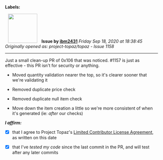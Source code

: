 **Labels:**



<a href="https://github.com/ibm2431"><img src="https://avatars3.githubusercontent.com/u/13112942?v=4" width="96" height="96" hspace="10"></img></a> **Issue by [ibm2431](https://github.com/ibm2431)**
_Friday Sep 18, 2020 at 18:38:45_
_Originally opened as: project-topaz/topaz - Issue 1158_

----

Just a small clean-up PR of 0x106 that was noticed. #1157 is just as effective - this PR isn't for security or anything.

- Moved quantity validation nearer the top, so it's clearer sooner that we're validating it
- Removed duplicate price check
- Removed duplicate null item check
- Move down the item creation a little so we're more consistent of when it's generated (ie: _after_ our checks)

<!-- place 'x' mark between square [] brackets to affirm: -->
**_I affirm:_**
- [x] that I agree to Project Topaz's [Limited Contributor License Agreement](http://project-topaz.com/blob/release/CONTRIBUTOR_AGREEMENT.md), as written on this date
- [x] that I've _tested my code_ since the last commit in the PR, and will test after any later commits


